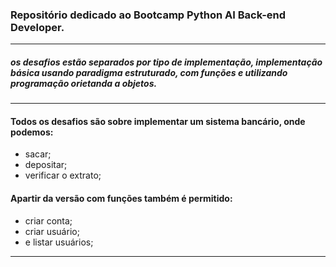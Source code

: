 ### Repositório dedicado ao Bootcamp Python AI Back-end Developer.
---
##### *os desafios estão separados por tipo de implementação, implementação básica usando paradigma estruturado, com funções e utilizando programação orietanda a objetos.*
---
#### Todos os desafios são sobre implementar um sistema bancário, onde podemos:

- sacar;
- depositar;
- verificar o extrato;

#### Apartir da versão com funções também é permitido:

- criar conta;
- criar usuário;
- e listar usuários;

_______